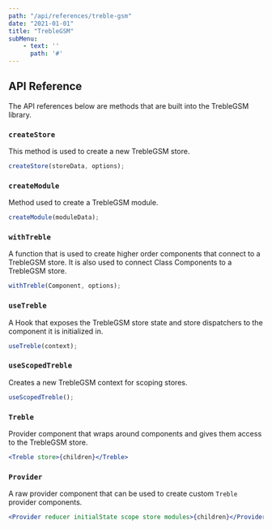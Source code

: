 ```yaml
---
path: "/api/references/treble-gsm"
date: "2021-01-01"
title: "TrebleGSM"
subMenu: 
    - text: ''
      path: '#'
---
```


## API Reference
The API references below are methods that are built into the TrebleGSM library.

### `createStore`
This method is used to create a new TrebleGSM store.
```javascript
createStore(storeData, options);
```

### `createModule`
Method used to create a TrebleGSM module.
```javascript
createModule(moduleData);
```
### `withTreble`
A function that is used to create higher order components that connect to a TrebleGSM store. It is also used to connect Class Components to a TrebleGSM store.
```javascript
withTreble(Component, options);
```

### `useTreble`
A Hook that exposes the TrebleGSM store state and store dispatchers to the component it is initialized in.
```javascript
useTreble(context);
```

### `useScopedTreble`
Creates a new TrebleGSM context for scoping stores.
```javascript
useScopedTreble();
```
### `Treble`
Provider component that wraps around components and gives them access to the TrebleGSM store.
```jsx
<Treble store>{children}</Treble>
```
### `Provider`
A raw provider component that can be used to create custom `Treble` provider components.
```jsx
<Provider reducer initialState scope store modules>{children}</Provider>
```
